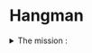 # Hangman

<details close>
  <summary> The mission :</summary>

  You have to make a website version of the [hangman](https://en.wikipedia.org/wiki/Hangman_(game)) word game. To do so
  try to think the *structure*, the "*backend*" (functionality) and the *frontend*
  (design) of your project before you start coding.

  **At the very least your version of the *hangman* should:**

  - propose an hidden word
  - allow the selection of letters
  - verify if a selected letter belongs to the word
  - count the number of failure (lives)
  - check if it's a *game over*
  - check if the word as been found

  **Optionally it can**:

  - keep in memory all guessed letters
  - only let the player guess a letter once
  - add an image for each step
  - check keyboard recognition

  **Bonus**:

  - use canvas

  NOTE: The instructions below are meant to guide you not impose a way of doing
  things, what matters is the end result.

  **Instructions**:

  * create the repository
  * think the project through
  * make it functional
  * write the frontend (make it pretty)
  * implement both parts into a web page
</details>
